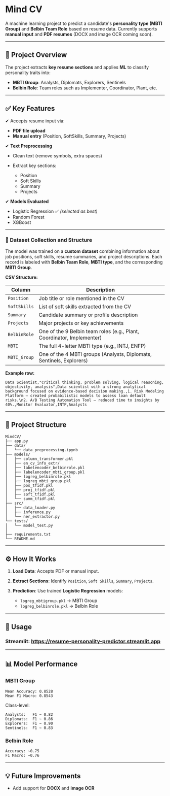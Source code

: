 # **Mind CV**

A machine learning project to predict a candidate's **personality type (MBTI Group)** and **Belbin Team Role** based on resume data.
Currently supports **manual input** and **PDF resumes** (DOCX and image OCR coming soon).

---

## **📌 Project Overview**

The project extracts **key resume sections** and applies **ML** to classify personality traits into:

* **MBTI Group**: Analysts, Diplomats, Explorers, Sentinels
* **Belbin Role**: Team roles such as Implementer, Coordinator, Plant, etc.

---

## **✅ Key Features**

✔ Accepts resume input via:

* **PDF file upload**
* **Manual entry** (Position, SoftSkills, Summary, Projects)

✔ **Text Preprocessing**

* Clean text (remove symbols, extra spaces)
* Extract key sections:

  * Position
  * Soft Skills
  * Summary
  * Projects

✔ **Models Evaluated**

* Logistic Regression ✅ *(selected as best)*
* Random Forest
* XGBoost

---

### 📂 Dataset Collection and Structure

The model was trained on a **custom dataset** combining information about job positions, soft skills, resume summaries, and project descriptions. Each record is labeled with **Belbin Team Role**, **MBTI type**, and the corresponding **MBTI Group**.

**CSV Structure:**

| Column       | Description                                                            |
| ------------ | ---------------------------------------------------------------------- |
| `Position`   | Job title or role mentioned in the CV                                  |
| `SoftSkills` | List of soft skills extracted from the CV                              |
| `Summary`    | Candidate summary or profile description                               |
| `Projects`   | Major projects or key achievements                                     |
| `BelbinRole` | One of the 9 Belbin team roles (e.g., Plant, Coordinator, Implementer) |
| `MBTI`       | The full 4-letter MBTI type (e.g., INTJ, ENFP)                         |
| `MBTI_Group` | One of the 4 MBTI groups (Analysts, Diplomats, Sentinels, Explorers)   |

**Example row:**

```
Data Scientist,"critical thinking, problem solving, logical reasoning, objectivity, analysis",Data scientist with a strong analytical background focused on evidence-based decision making.,1. Risk Modeling Platform — created probabilistic models to assess loan default risks.\n2. A/B Testing Automation Tool — reduced time to insights by 40%.,Monitor Evaluator,INTP,Analysts
```

---

## **📂 Project Structure**

```
MindCV/
├── app.py
├── data/
│   └── data_preprocessing.ipynb
├── models/
│   ├── column_transformer.pkl
│   ├── en_cv_info_extr/      
│   ├── labelencoder_belbinrole.pkl
│   ├── labelencoder_mbti_group.pkl
│   ├── logreg_belbinrole.pkl
│   ├── logreg_mbti_group.pkl
│   ├── pos_tfidf.pkl
│   ├── proj_tfidf.pkl
│   ├── soft_tfidf.pkl
│   └── summ_tfidf.pkl
├── src/
│   ├── data_loader.py
│   ├── inference.py
│   └── ner_extractor.py
└── tests/
│   └── model_test.py
│
├── requirements.txt
└── README.md                           
```

---

## **⚙️ How It Works**

1. **Load Data**: Accepts PDF or manual input.
2. **Extract Sections**: Identify `Position`, `Soft Skills`, `Summary`, `Projects`.
3. **Prediction**: Use trained **Logistic Regression** models:

   * `logreg_mbtigroup.pkl` → MBTI Group
   * `logreg_belbinrole.pkl` → Belbin Role

---

## **🚀 Usage**

### **Streamlit**: https://resume-personality-predictor.streamlit.app

---

## **📊 Model Performance**

### **MBTI Group**

```
Mean Accuracy: 0.8528
Mean F1 Macro: 0.8543
```

Class-level:

```
Analysts:   F1 ~ 0.82
Diplomats:  F1 ~ 0.86
Explorers:  F1 ~ 0.90
Sentinels:  F1 ~ 0.83
```

### **Belbin Role**

```
Accuracy: ~0.75
F1 Macro: ~0.76
```

---

## **💡 Future Improvements**

* Add support for **DOCX** and **image OCR**


